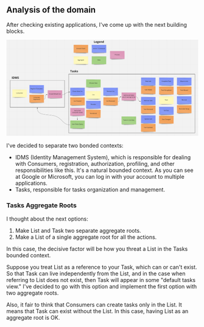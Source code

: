 ## Analysis of the domain

After checking existing applications, I've come up with the next building blocks.
 
![event storming results](./assets/event-storming.png "event storming results")

I've decided to separate two bonded contexts:
- IDMS (Identity Management System), which is responsible for dealing with Consumers, registration, authorization, profiling, and other responsibilities like this.
It's a natural bounded context. As you can see at Google or Microsoft, you can log in with your account to multiple applications.
- Tasks, responsible for tasks organization and management.

### Tasks Aggregate Roots

I thought about the next options:
1) Make List and Task two separate aggregate roots.
2) Make a List of a single aggregate root for all the actions.

In this case, the decisive factor will be how you threat a List in the Tasks bounded context.

Suppose you treat List as a reference to your Task, which can or can't exist. So that Task can live independently from the List, and in the case when referring to List does not exist, then Task will appear in some "default tasks view."
I've decided to go with this option and implement the first option with two aggregate roots.

Also, it fair to think that Consumers can create tasks only in the List. It means that Task can exist without the List. In this case, having List as an aggregate root is OK.
